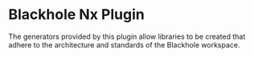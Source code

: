# Blackhole Nx Plugin

The generators provided by this plugin allow libraries to be created that adhere to the architecture and standards of the Blackhole workspace.
